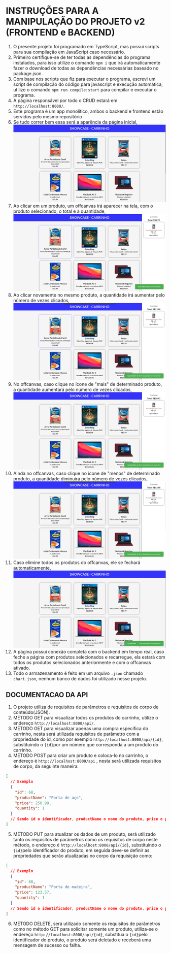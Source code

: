 # INSTRUÇÕES PARA A MANIPULAÇÃO DO PROJETO v2 (FRONTEND e BACKEND)

1. O presente projeto foi programado em TypeScript, mas possui scripts para sua compilação em JavaScript caso necessário.
2. Primeiro certifique-se de ter todas as dependências do programa instalados, para isso utilize o comando `npm i` que irá automaticamente fazer o download de todas as dependências necessárias baseado no package.json.
3. Com base nos scripts que fiz para executar o programa, escrevi um script de compilação do código para javascript e execução automática, utilize o comando `npm run compile:start` para compilar e executar o programa.
4. A página responsável por todo o CRUD estará em `http://localhost:8000/`.
5. Este programa é um app monolítico, ambos o backend e frontend estão servidos pelo mesmo repositório
6. Se tudo correr bem essa será a aparência da página inicial, ![inicio](./docs/inicio.png)
7. Ao clicar em um produto, um offcanvas irá aparecer na tela, com o produto selecionado, o total e a quantidade, ![produto-1](./docs/tocar-produto.png)
8. Ao clicar novamente no mesmo produto, a quantidade irá aumentar pelo número de vezes clicados, ![produto-2](./docs/tocar-produto-2.png)
9. No offcanvas, caso clique no ícone de "mais" de determinado produto, a quantidade aumentará pelo número de vezes clicados, ![incrementador](./docs/incrementador.png)
10. Ainda no offcanvas, caso clique no ícone de "menos" de determinado produto, a quantidade diminuirá pelo número de vezes clicados, ![decrementador](./docs/decrementador.png)
11. Caso elimine todos os produtos do offcanvas, ele se fechará automaticamente, ![remover](./docs/remover.png)
12. A página possui conexão completa com o backend em tempo real, caso feche a página com produtos selecionados e recarregue, ela estará com todos os produtos selecionados anteriormente e com o offcanvas ativado.
13. Todo o armazenamento é feito em um arquivo `.json` chamado `chart.json`, nenhum banco de dados foi utilizado nesse projeto.

## DOCUMENTACAO DA API

1. O projeto utiliza de requisitos de parâmetros e requisitos de corpo de conteúdo(JSON).
2. MÉTODO GET para visualizar todos os produtos do carrinho, utilize o endereço `http://localhost:8000/api/`.
3. MÉTODO GET para visualizar apenas uma compra específica do carrinho, nesta será utilizada requisitos de parâmetro com a propriedade do id, como por exemplo `http://localhost:8000/api/{id}`, substituindo o `{id}`por um número que corresponda a um produto do carrinho.
4. MÉTODO POST para criar um produto e coloca-lo no carrinho, o endereço é `http://localhost:8000/api` , nesta será utilizada requisitos de corpo, da seguinte maneira:

```json
[
  // Exemplo
  {
    "id": 68,
    "productName": "Porta de aço",
    "price": 250.99,
    "quantity": 1
  }
  // Sendo id o identificador, productName o nome do produto, price o preço, quantity a quantidade
]
```

5. MÉTODO PUT para atualizar os dados de um produto, será utilizado tanto os requisitos de parâmetros como os requisitos de corpo neste método, o endereço é `http://localhost:8000/api/{id}`, substituindo o `{id}`pelo identificador do produto, em seguida deve-se definir as propriedades que serão atualizadas no corpo da requisição como:

```json
[
  // Exemplo
  {
    "id": 68,
    "productName": "Porta de madeira",
    "price": 123.57,
    "quantity": 1
  }
  // Sendo id o identificador, productName o nome do produto, price o preço, quantity a quantidade
]
```

6. MÉTODO DELETE, será utilizado somente os requisitos de parâmetros como no método GET para solicitar somente um produto, utiliza-se o endereço `http://localhost:8000/api/{id}`, substitua o `{id}`pelo identificador do produto, o produto será deletado e receberá uma mensagem de sucesso ou falha.
